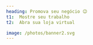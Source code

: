 ```yaml
---
heading: Promova seu negócio 😉
t1:  Mostre seu trabalho
t2:  Abra sua loja virtual 

image: /photos/banner2.svg
---
```

